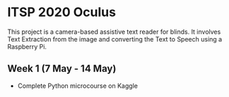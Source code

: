 # ITSP 2020 Oculus

This project is a camera-based assistive text reader for blinds. It involves Text Extraction from the image and converting the Text to Speech using a Raspberry Pi.

## Week 1 (7 May - 14 May)

* Complete Python microcourse on Kaggle
